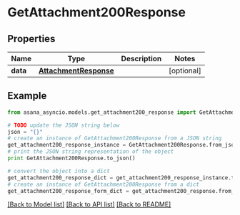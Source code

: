 # GetAttachment200Response


## Properties

Name | Type | Description | Notes
------------ | ------------- | ------------- | -------------
**data** | [**AttachmentResponse**](AttachmentResponse.md) |  | [optional] 

## Example

```python
from asana_asyncio.models.get_attachment200_response import GetAttachment200Response

# TODO update the JSON string below
json = "{}"
# create an instance of GetAttachment200Response from a JSON string
get_attachment200_response_instance = GetAttachment200Response.from_json(json)
# print the JSON string representation of the object
print GetAttachment200Response.to_json()

# convert the object into a dict
get_attachment200_response_dict = get_attachment200_response_instance.to_dict()
# create an instance of GetAttachment200Response from a dict
get_attachment200_response_form_dict = get_attachment200_response.from_dict(get_attachment200_response_dict)
```
[[Back to Model list]](../README.md#documentation-for-models) [[Back to API list]](../README.md#documentation-for-api-endpoints) [[Back to README]](../README.md)


